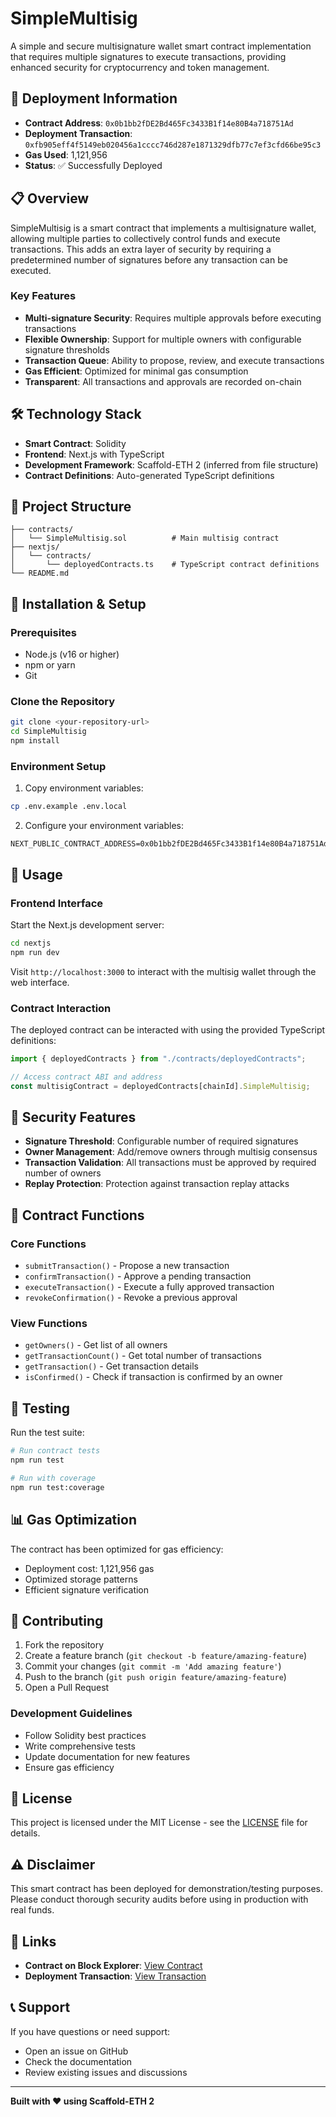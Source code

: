 # SimpleMultisig

A simple and secure multisignature wallet smart contract implementation that requires multiple signatures to execute transactions, providing enhanced security for cryptocurrency and token management.

## 🚀 Deployment Information

- **Contract Address**: `0x0b1bb2fDE2Bd465Fc3433B1f14e80B4a718751Ad`
- **Deployment Transaction**: `0xfb905eff4f5149eb020456a1cccc746d287e1871329dfb77c7ef3cfd66be95c3`
- **Gas Used**: 1,121,956
- **Status**: ✅ Successfully Deployed

## 📋 Overview

SimpleMultisig is a smart contract that implements a multisignature wallet, allowing multiple parties to collectively control funds and execute transactions. This adds an extra layer of security by requiring a predetermined number of signatures before any transaction can be executed.

### Key Features

- **Multi-signature Security**: Requires multiple approvals before executing transactions
- **Flexible Ownership**: Support for multiple owners with configurable signature thresholds
- **Transaction Queue**: Ability to propose, review, and execute transactions
- **Gas Efficient**: Optimized for minimal gas consumption
- **Transparent**: All transactions and approvals are recorded on-chain

## 🛠 Technology Stack

- **Smart Contract**: Solidity
- **Frontend**: Next.js with TypeScript
- **Development Framework**: Scaffold-ETH 2 (inferred from file structure)
- **Contract Definitions**: Auto-generated TypeScript definitions

## 📁 Project Structure

```
├── contracts/
│   └── SimpleMultisig.sol          # Main multisig contract
├── nextjs/
│   └── contracts/
│       └── deployedContracts.ts    # TypeScript contract definitions
└── README.md
```

## 🔧 Installation & Setup

### Prerequisites

- Node.js (v16 or higher)
- npm or yarn
- Git

### Clone the Repository

```bash
git clone <your-repository-url>
cd SimpleMultisig
npm install
```

### Environment Setup

1. Copy environment variables:
```bash
cp .env.example .env.local
```

2. Configure your environment variables:
```env
NEXT_PUBLIC_CONTRACT_ADDRESS=0x0b1bb2fDE2Bd465Fc3433B1f14e80B4a718751Ad
```

## 🚀 Usage

### Frontend Interface

Start the Next.js development server:

```bash
cd nextjs
npm run dev
```

Visit `http://localhost:3000` to interact with the multisig wallet through the web interface.

### Contract Interaction

The deployed contract can be interacted with using the provided TypeScript definitions:

```typescript
import { deployedContracts } from "./contracts/deployedContracts";

// Access contract ABI and address
const multisigContract = deployedContracts[chainId].SimpleMultisig;
```

## 🔐 Security Features

- **Signature Threshold**: Configurable number of required signatures
- **Owner Management**: Add/remove owners through multisig consensus
- **Transaction Validation**: All transactions must be approved by required number of owners
- **Replay Protection**: Protection against transaction replay attacks

## 📖 Contract Functions

### Core Functions

- `submitTransaction()` - Propose a new transaction
- `confirmTransaction()` - Approve a pending transaction
- `executeTransaction()` - Execute a fully approved transaction
- `revokeConfirmation()` - Revoke a previous approval

### View Functions

- `getOwners()` - Get list of all owners
- `getTransactionCount()` - Get total number of transactions
- `getTransaction()` - Get transaction details
- `isConfirmed()` - Check if transaction is confirmed by an owner

## 🧪 Testing

Run the test suite:

```bash
# Run contract tests
npm run test

# Run with coverage
npm run test:coverage
```

## 📊 Gas Optimization

The contract has been optimized for gas efficiency:
- Deployment cost: 1,121,956 gas
- Optimized storage patterns
- Efficient signature verification

## 🤝 Contributing

1. Fork the repository
2. Create a feature branch (`git checkout -b feature/amazing-feature`)
3. Commit your changes (`git commit -m 'Add amazing feature'`)
4. Push to the branch (`git push origin feature/amazing-feature`)
5. Open a Pull Request

### Development Guidelines

- Follow Solidity best practices
- Write comprehensive tests
- Update documentation for new features
- Ensure gas efficiency

## 📝 License

This project is licensed under the MIT License - see the [LICENSE](LICENSE) file for details.

## ⚠️ Disclaimer

This smart contract has been deployed for demonstration/testing purposes. Please conduct thorough security audits before using in production with real funds.

## 🔗 Links

- **Contract on Block Explorer**: [View Contract](https://etherscan.io/address/0x0b1bb2fDE2Bd465Fc3433B1f14e80B4a718751Ad)
- **Deployment Transaction**: [View Transaction](https://etherscan.io/tx/0xfb905eff4f5149eb020456a1cccc746d287e1871329dfb77c7ef3cfd66be95c3)

## 📞 Support

If you have questions or need support:

- Open an issue on GitHub
- Check the documentation
- Review existing issues and discussions

---

**Built with ❤️ using Scaffold-ETH 2**
